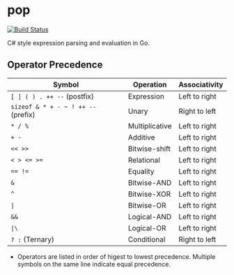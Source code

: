 # pop

[![Build Status](https://travis-ci.com/ehotinger/pop.svg?branch=master)](https://travis-ci.com/ehotinger/pop)

C# style expression parsing and evaluation in Go.

## Operator Precedence

|               Symbol                |        Operation        | Associativity |
|-------------------------------------|-------------------------|---------------|
| `[ ] ( ) . ++ --` (postfix)         | Expression              | Left to right |
| `sizeof & * + - ~ ! ++ --` (prefix) | Unary                   | Right to left |
| `* / %`                             | Multiplicative          | Left to right |
| `+ -`                               | Additive                | Left to right |
| `<< >>`                             | Bitwise-shift           | Left to right |
| `< > <= >=`                         | Relational              | Left to right |
| `== !=`                             | Equality                | Left to right |
| `&`                                 | Bitwise-AND             | Left to right |
| `^`                                 | Bitwise-XOR             | Left to right |
| `\|`                                | Bitwise-OR              | Left to right |
| `&&`                                | Logical-AND             | Left to right |
| `\|\`                               | Logical-OR              | Left to right |
| `? :` (Ternary)                     | Conditional             | Right to left |

- Operators are listed in order of higest to lowest precedence. Multiple symbols on the same line indicate equal precedence.